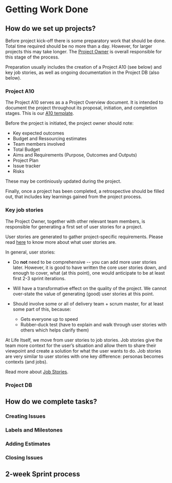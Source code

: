 # Getting Work Done



## How do we set up projects?

Before project kick-off there is some preparatory work that should be done. Total time required should be no more than a day. However, for larger projects this may take longer. The [Project Owner](https://tao.lifeitself.us/project-management%20/#project-owner) is overall responsible for this stage of the process. 

Preparation usually includes the creation of a Project A10 (see below) and key job stories, as well as ongoing documentation in the Project DB (also below).


### Project A10

The Project A10 serves as a a Project Overview document. 
It is intended to document the project throughout its proposal, initiation, and completion stages. 
This is our [A10 template](https://docs.google.com/document/d/1q0eslSuhVty6HGxtfgichmryuhBEuFWSvx_aeJvPpi8/edit). 

Before the project is initiated, the project owner should note:

* Key expected outcomes
* Budget and Ressourcing estimates 
* Team members involved  
* Total Budget
* Aims and Requirements (Purpose, Outcomes and Outputs)
* Project Plan
* Issue tracker
* Risks

These may be continiously updated during the project. 

Finally, once a project has been completed, a retrospective should be filled out, that includes key learnings gained from the project process. 


### Key job stories

The Project Owner, together with other relevant team members, is responsible for generating a first set of user stories for a project.

User stories are generated to gather project-specific requirements. Please read [here](https://playbook.datopian.com/user-stories/#what-is-a-user-story) to know more about what user stories are. 

In general, user stories: 

* Do **not** need to be comprehensive -- you can add more user stories later. However, it is good to have written the core user stories down, and enough to cover, what (at this point), one would anticipate to be at least first 2-3 sprint iterations.
* Will have a transformative effect on the quality of the project. We cannot over-state the value of generating (good) user stories at this point. 
* Should involve some or all of delivery team + scrum master, for at least some part of this, because:

  * Gets everyone up to speed
  * Rubber-duck test (have to explain and walk through user stories with others which helps clarify them)

At Life Itself, we move from user stories to job stories. Job stories give the team more context for the user’s situation and allow them to share their viewpoint and create a solution for what the user wants to do. Job stories are very similar to user stories with one key difference: personas becomes contexts (and jobs). 

Read more about [Job Stories](https://playbook.datopian.com/job-stories/). 


### Project DB




## How do we complete tasks?

### Creating Issues 

### Labels and Milestones


### Adding Estimates 


### Closing Issues 



## 2-week Sprint process 

